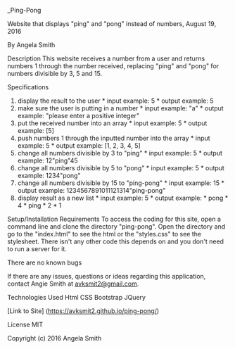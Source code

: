 _Ping-Pong

Website that displays "ping" and "pong" instead of numbers, August 19, 2016

By Angela Smith

Description
This website receives a number from a user and returns numbers 1 through the number received, replacing "ping" and "pong" for numbers divisible by 3, 5 and 15.

Specifications
  1. display the result to the user
    * input example: 5
    * output example: 5
  2. make sure the user is putting in a number
    * input example: "a"
    * output example: "please enter a positive integer"
  3. put the received number into an array
    * input example: 5
    * output example: [5]
  4. push numbers 1 through the inputted number into the array
    * input example: 5
    * output example: [1, 2, 3, 4, 5]
  5. change all numbers divisible by 3 to "ping"
    * input example: 5
    * output example: 12"ping"45
  6. change all numbers divisible by 5 to "pong"
    * input example: 5
    * output example:  1234"pong"
  7. change all numbers divisible by 15 to "ping-pong"
    * input example: 15
    * output example: 1234567891011121314"ping-pong"
  8. display result as a new list
    * input example: 5
    * output example: * pong
                      * 4
                      * ping
                      * 2
                      * 1

Setup/Installation Requirements
To access the coding for this site, open a command line and clone the directory "ping-pong". Open the directory and go to the "index.html" to see the html or the "styles.css" to see the stylesheet.
There isn't any other code this depends on and you don't need to run a server for it.

There are no known bugs

If there are any issues, questions or ideas regarding this application, contact Angie Smith at avksmit2@gmail.com.

Technologies Used
Html
CSS
Bootstrap
JQuery

[Link to Site] (https://avksmit2.github.io/ping-pong/)

License
MIT

Copyright (c) 2016 Angela Smith
